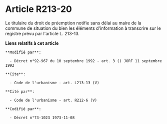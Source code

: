 # Article R213-20

Le titulaire du droit de préemption notifie sans délai au maire de la commune de situation du bien les éléments d'information
à transcrire sur le registre prévu par l'article L. 213-13.

**Liens relatifs à cet article**

	**Modifié par**:

	  - Décret n°92-967 du 10 septembre 1992 - art. 3 () JORF 11 septembre 1992

	**Cite**:

	  - Code de l'urbanisme - art. L213-13 (V)

	**Cité par**:

	  - Code de l'urbanisme - art. R212-6 (V)

	**Codifié par**:

	  - Décret n°73-1023 1973-11-08

